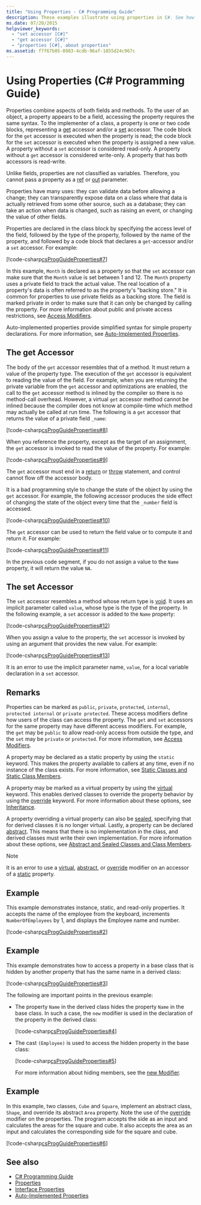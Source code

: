 ```yaml
---
title: "Using Properties - C# Programming Guide"
description: These examples illustrate using properties in C#. See how the get and set accessors implement read and write access and find out about uses for properties.
ms.date: 07/20/2015
helpviewer_keywords: 
  - "set accessor [C#]"
  - "get accessor [C#]"
  - "properties [C#], about properties"
ms.assetid: f7f67b05-0983-4cdb-96af-1855d24c967c
---
```

# Using Properties (C# Programming Guide)

Properties combine aspects of both fields and methods. To the user of an object, a property appears to be a field, accessing the property requires the same syntax. To the implementer of a class, a property is one or two code blocks, representing a [get](../../language-reference/keywords/get.md) accessor and/or a [set](../../language-reference/keywords/set.md) accessor. The code block for the `get` accessor is executed when the property is read; the code block for the `set` accessor is executed when the property is assigned a new value. A property without a `set` accessor is considered read-only. A property without a `get` accessor is considered write-only. A property that has both accessors is read-write.

Unlike fields, properties are not classified as variables. Therefore, you cannot pass a property as a [ref](../../language-reference/keywords/ref.md) or [out](../../language-reference/keywords/out-parameter-modifier.md) parameter.

Properties have many uses: they can validate data before allowing a change; they can transparently expose data on a class where that data is actually retrieved from some other source, such as a database; they can take an action when data is changed, such as raising an event, or changing the value of other fields.

Properties are declared in the class block by specifying the access level of the field, followed by the type of the property, followed by the name of the property, and followed by a code block that declares a `get`-accessor and/or a `set` accessor. For example:

[!code-csharp[csProgGuideProperties#7](~/samples/snippets/csharp/VS_Snippets_VBCSharp/csProgGuideProperties/CS/Properties.cs#7)]

In this example, `Month` is declared as a property so that the `set` accessor can make sure that the `Month` value is set between 1 and 12. The `Month` property uses a private field to track the actual value. The real location of a property's data is often referred to as the property's "backing store." It is common for properties to use private fields as a backing store. The field is marked private in order to make sure that it can only be changed by calling the property. For more information about public and private access restrictions, see [Access Modifiers](./access-modifiers.md).

Auto-implemented properties provide simplified syntax for simple property declarations. For more information, see [Auto-Implemented Properties](auto-implemented-properties.md).

## The get Accessor

The body of the `get` accessor resembles that of a method. It must return a value of the property type. The execution of the `get` accessor is equivalent to reading the value of the field. For example, when you are returning the private variable from the `get` accessor and optimizations are enabled, the call to the `get` accessor method is inlined by the compiler so there is no method-call overhead. However, a virtual `get` accessor method cannot be inlined because the compiler does not know at compile-time which method may actually be called at run time. The following is a `get` accessor that returns the value of a private field `_name`:

[!code-csharp[csProgGuideProperties#8](~/samples/snippets/csharp/VS_Snippets_VBCSharp/csProgGuideProperties/CS/Properties.cs#8)]

When you reference the property, except as the target of an assignment, the `get` accessor is invoked to read the value of the property. For example:

[!code-csharp[csProgGuideProperties#9](~/samples/snippets/csharp/VS_Snippets_VBCSharp/csProgGuideProperties/CS/Properties.cs#9)]

The `get` accessor must end in a [return](../../language-reference/keywords/return.md) or [throw](../../language-reference/keywords/throw.md) statement, and control cannot flow off the accessor body.

It is a bad programming style to change the state of the object by using the `get` accessor. For example, the following accessor produces the side effect of changing the state of the object every time that the `_number` field is accessed.

[!code-csharp[csProgGuideProperties#10](~/samples/snippets/csharp/VS_Snippets_VBCSharp/csProgGuideProperties/CS/Properties.cs#10)]

The `get` accessor can be used to return the field value or to compute it and return it. For example:

[!code-csharp[csProgGuideProperties#11](~/samples/snippets/csharp/VS_Snippets_VBCSharp/csProgGuideProperties/CS/Properties.cs#11)]

In the previous code segment, if you do not assign a value to the `Name` property, it will return the value `NA`.

## The set Accessor

The `set` accessor resembles a method whose return type is [void](../../language-reference/builtin-types/void.md). It uses an implicit parameter called `value`, whose type is the type of the property. In the following example, a `set` accessor is added to the `Name` property:

[!code-csharp[csProgGuideProperties#12](~/samples/snippets/csharp/VS_Snippets_VBCSharp/csProgGuideProperties/CS/Properties.cs#12)]

When you assign a value to the property, the `set` accessor is invoked by using an argument that provides the new value. For example:

[!code-csharp[csProgGuideProperties#13](~/samples/snippets/csharp/VS_Snippets_VBCSharp/csProgGuideProperties/CS/Properties.cs#13)]

It is an error to use the implicit parameter name, `value`, for a local variable declaration in a `set` accessor.

## Remarks

Properties can be marked as `public`, `private`, `protected`, `internal`, `protected internal` or `private protected`. These access modifiers define how users of the class can access the property. The `get` and `set` accessors for the same property may have different access modifiers. For example, the `get` may be `public` to allow read-only access from outside the type, and the `set` may be `private` or `protected`. For more information, see [Access Modifiers](./access-modifiers.md).

A property may be declared as a static property by using the `static` keyword. This makes the property available to callers at any time, even if no instance of the class exists. For more information, see [Static Classes and Static Class Members](./static-classes-and-static-class-members.md).

A property may be marked as a virtual property by using the [virtual](../../language-reference/keywords/virtual.md) keyword. This enables derived classes to override the property behavior by using the [override](../../language-reference/keywords/override.md) keyword. For more information about these options, see [Inheritance](inheritance.md).

A property overriding a virtual property can also be [sealed](../../language-reference/keywords/sealed.md), specifying that for derived classes it is no longer virtual. Lastly, a property can be declared [abstract](../../language-reference/keywords/abstract.md). This means that there is no implementation in the class, and derived classes must write their own implementation. For more information about these options, see [Abstract and Sealed Classes and Class Members](abstract-and-sealed-classes-and-class-members.md).
  
> [!NOTE]
> It is an error to use a [virtual](../../language-reference/keywords/virtual.md), [abstract](../../language-reference/keywords/abstract.md), or [override](../../language-reference/keywords/override.md) modifier on an accessor of a [static](../../language-reference/keywords/static.md) property.

## Example

This example demonstrates instance, static, and read-only properties. It accepts the name of the employee from the keyboard, increments `NumberOfEmployees` by 1, and displays the Employee name and number.

[!code-csharp[csProgGuideProperties#2](~/samples/snippets/csharp/VS_Snippets_VBCSharp/csProgGuideProperties/CS/Properties.cs#2)]

## Example

This example demonstrates how to access a property in a base class that is hidden by another property that has the same name in a derived class:

[!code-csharp[csProgGuideProperties#3](~/samples/snippets/csharp/VS_Snippets_VBCSharp/csProgGuideProperties/CS/Properties.cs#3)]

The following are important points in the previous example:

- The property `Name` in the derived class hides the property `Name` in the base class. In such a case, the `new` modifier is used in the declaration of the property in the derived class:

     [!code-csharp[csProgGuideProperties#4](~/samples/snippets/csharp/VS_Snippets_VBCSharp/csProgGuideProperties/CS/Properties.cs#4)]  

- The cast `(Employee)` is used to access the hidden property in the base class:

     [!code-csharp[csProgGuideProperties#5](~/samples/snippets/csharp/VS_Snippets_VBCSharp/csProgGuideProperties/CS/Properties.cs#5)]

     For more information about hiding members, see the [new Modifier](../../language-reference/keywords/new-modifier.md).

## Example

In this example, two classes, `Cube` and `Square`, implement an abstract class, `Shape`, and override its abstract `Area` property. Note the use of the [override](../../language-reference/keywords/override.md) modifier on the properties. The program accepts the side as an input and calculates the areas for the square and cube. It also accepts the area as an input and calculates the corresponding side for the square and cube.

[!code-csharp[csProgGuideProperties#6](~/samples/snippets/csharp/VS_Snippets_VBCSharp/csProgGuideProperties/CS/Properties.cs#6)]

## See also

- [C# Programming Guide](../index.md)
- [Properties](properties.md)
- [Interface Properties](interface-properties.md)
- [Auto-Implemented Properties](auto-implemented-properties.md)
